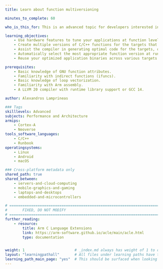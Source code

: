 ```yaml
---
title: Learn about function multiversioning

minutes_to_complete: 60

who_is_this_for: This is an advanced topic for developers interested in optimizing their C/C++ applications across Arm64 targets.

learning_objectives:
    - Use hardware features to tune your applications at function level.
    - Create multiple versions of C/C++ functions for the targets that you intend to run applications on.
    - Assist the compiler in generating optimal code for the targets, or provide your own optimized versions at source level.
    - Automatically select the most appropriate function version at runtime.
    - Reuse your optimized application binaries across various targets.

prerequisites:
    - Basic knowledge of GNU function attributes. 
    - Familiarity with indirect functions (ifuncs).
    - Basic knowledge of loop vectorization.
    - Familiarity with Arm assembly.
    - A LLVM 20 compiler with runtime library support or GCC 14.

author: Alexandros Lamprineas

### Tags
skilllevels: Advanced
subjects: Performance and Architecture
armips:
    - Cortex-A
    - Neoverse
tools_software_languages:
    - C/C++
    - Runbook
operatingsystems:
    - Linux
    - Android
    - macOS

### Cross-platform metadata only
shared_path: true
shared_between:
    - servers-and-cloud-computing
    - mobile-graphics-and-gaming
    - laptops-and-desktops
    - embedded-and-microcontrollers

# ================================================================================
#       FIXED, DO NOT MODIFY
# ================================================================================
further_reading:
    - resource:
        title: Arm C Language Extensions
        link: https://arm-software.github.io/acle/main/acle.html
        type: documentation


weight: 1                       # _index.md always has weight of 1 to order correctly
layout: "learningpathall"       # All files under learning paths have this same wrapper
learning_path_main_page: "yes"  # This should be surfaced when looking for related content. Only set for _index.md of learning path content.
---
```

